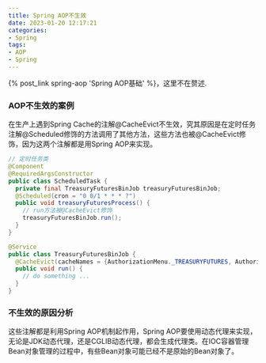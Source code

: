 ```yaml
---
title: Spring AOP不生效
date: 2023-01-20 12:17:21
categories:
- Spring
tags:
- AOP
- Spring
---
```


{% post_link spring-aop 'Spring AOP基础' %}，这里不在赘述.
### AOP不生效的案例
在生产上遇到Spring Cache的注解@CacheEvict不生效，究其原因是在定时任务注解@Scheduled修饰的方法调用了其他方法，这些方法也被@CacheEvict修饰，因为这两个注解都是用Spring AOP来实现。
```Java
// 定时任务类
@Component
@RequiredArgsConstructor
public class ScheduledTask {
  private final TreasuryFuturesBinJob treasuryFuturesBinJob;
  @Scheduled(cron = "0 0/1 * * * ?")
  public void treasuryFuturesProcess() {
  	// run方法被@CacheEvict修饰
    treasuryFuturesBinJob.run();
  }
}

@Service
public class TreasuryFuturesBinJob {
  @CacheEvict(cacheNames = {AuthorizationMenu._TREASURYFUTURES, AuthorizationMenu._CFFEXMEMBER}, allEntries = true)
  public void run() {
    // do something ...
  }
}
```
### 不生效的原因分析
这些注解都是利用Spring AOP机制起作用，Spring AOP要使用动态代理来实现，无论是JDK动态代理，还是CGLIB动态代理，都会生成代理类。在IOC容器管理Bean对象管理的过程中，有些Bean对象可能已经不是原始的Bean对象了。
